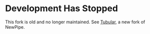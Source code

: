 # Development Has Stopped
This fork is old and no longer maintained. See [Tubular](https://github.com/polymorphicshade/Tubular), a new fork of NewPipe.
